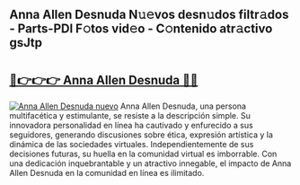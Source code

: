 ## Anna Allen Desnuda N𝚞𝚎vos desn𝚞dos filtr𝚊dos - Parts-PDl F𝚘tos vid𝚎o - C𝚘ntenido atr𝚊ctivo gsJtp

# <h2><a href="http://mbcgy44.tromn.icu/?c=Anna+Allen+Desnuda">🔗👉👉👉 Anna Allen Desnuda 🔗🔗</a></h2>

[![Anna Allen Desnuda nuevo](https://i.imgur.com/pEAQMta.gif)](http://mbcgy44.tromn.icu/?c=Anna+Allen+Desnuda)
Anna Allen Desnuda, una persona multifacética y estimulante, se resiste a la descripción simple. Su innovadora personalidad en línea ha cautivado y enfurecido a sus seguidores, generando discusiones sobre ética, expresión artística y la dinámica de las sociedades virtuales. Independientemente de sus decisiones futuras, su huella en la comunidad virtual es imborrable. Con una dedicación inquebrantable y un atractivo innegable, el impacto de Anna Allen Desnuda en la comunidad en línea es ilimitado.
